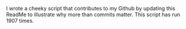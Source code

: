I wrote a cheeky script that contributes to my Github by updating this ReadMe to illustrate why more than commits matter. This script has run 1907 times.